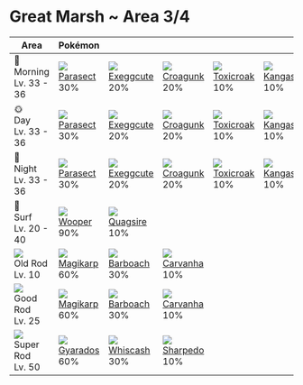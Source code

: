 # Great Marsh ~ Area 3/4

Area                                  | Pokémon                       | &nbsp;                         | &nbsp;                        | &nbsp;                         | &nbsp;                          | &nbsp;
---                                   | ---                           | ---                            | ---                           | ---                            | ---                             | ---
🌅<br>Morning<br>Lv. 33 - 36           | ![][047]<br>[Parasect]<br>30% | ![][102]<br>[Exeggcute]<br>20% | ![][453]<br>[Croagunk]<br>20% | ![][454]<br>[Toxicroak]<br>10% | ![][115]<br>[Kangaskhan]<br>10% | ![][193]<br>[Yanma]<br>10%
🌞<br>Day<br>Lv. 33 - 36               | ![][047]<br>[Parasect]<br>30% | ![][102]<br>[Exeggcute]<br>20% | ![][453]<br>[Croagunk]<br>20% | ![][454]<br>[Toxicroak]<br>10% | ![][115]<br>[Kangaskhan]<br>10% | ![][193]<br>[Yanma]<br>10%
🌙<br>Night<br>Lv. 33 - 36             | ![][047]<br>[Parasect]<br>30% | ![][102]<br>[Exeggcute]<br>20% | ![][453]<br>[Croagunk]<br>20% | ![][454]<br>[Toxicroak]<br>10% | ![][115]<br>[Kangaskhan]<br>10% | ![][193]<br>[Yanma]<br>10%
🌊<br>Surf<br>Lv. 20 - 40              | ![][194]<br>[Wooper]<br>90%   | ![][195]<br>[Quagsire]<br>10%  | &nbsp;                        | &nbsp;                         | &nbsp;                          | &nbsp;
![][old-rod]<br>Old Rod<br>Lv. 10     | ![][129]<br>[Magikarp]<br>60% | ![][339]<br>[Barboach]<br>30%  | ![][318]<br>[Carvanha]<br>10% | &nbsp;                         | &nbsp;                          | &nbsp;
![][good-rod]<br>Good Rod<br>Lv. 25   | ![][129]<br>[Magikarp]<br>60% | ![][339]<br>[Barboach]<br>30%  | ![][318]<br>[Carvanha]<br>10% | &nbsp;                         | &nbsp;                          | &nbsp;
![][super-rod]<br>Super Rod<br>Lv. 50 | ![][130]<br>[Gyarados]<br>60% | ![][340]<br>[Whiscash]<br>30%  | ![][319]<br>[Sharpedo]<br>10% | &nbsp;                         | &nbsp;                          | &nbsp;

[Parasect]: ../../pokemons/047/
[Exeggcute]: ../../pokemons/102/
[Kangaskhan]: ../../pokemons/115/
[Magikarp]: ../../pokemons/129/
[Gyarados]: ../../pokemons/130/
[Yanma]: ../../pokemons/193/
[Wooper]: ../../pokemons/194/
[Quagsire]: ../../pokemons/195/
[Carvanha]: ../../pokemons/318/
[Sharpedo]: ../../pokemons/319/
[Barboach]: ../../pokemons/339/
[Whiscash]: ../../pokemons/340/
[Croagunk]: ../../pokemons/453/
[Toxicroak]: ../../pokemons/454/
[good-rod]: ../img/items/good-rod.png
[old-rod]: ../img/items/old-rod.png
[super-rod]: ../img/items/super-rod.png
[047]: ../img/pokemon/047.png
[102]: ../img/pokemon/102.png
[115]: ../img/pokemon/115.png
[129]: ../img/pokemon/129.png
[130]: ../img/pokemon/130.png
[193]: ../img/pokemon/193.png
[194]: ../img/pokemon/194.png
[195]: ../img/pokemon/195.png
[318]: ../img/pokemon/318.png
[319]: ../img/pokemon/319.png
[339]: ../img/pokemon/339.png
[340]: ../img/pokemon/340.png
[453]: ../img/pokemon/453.png
[454]: ../img/pokemon/454.png
